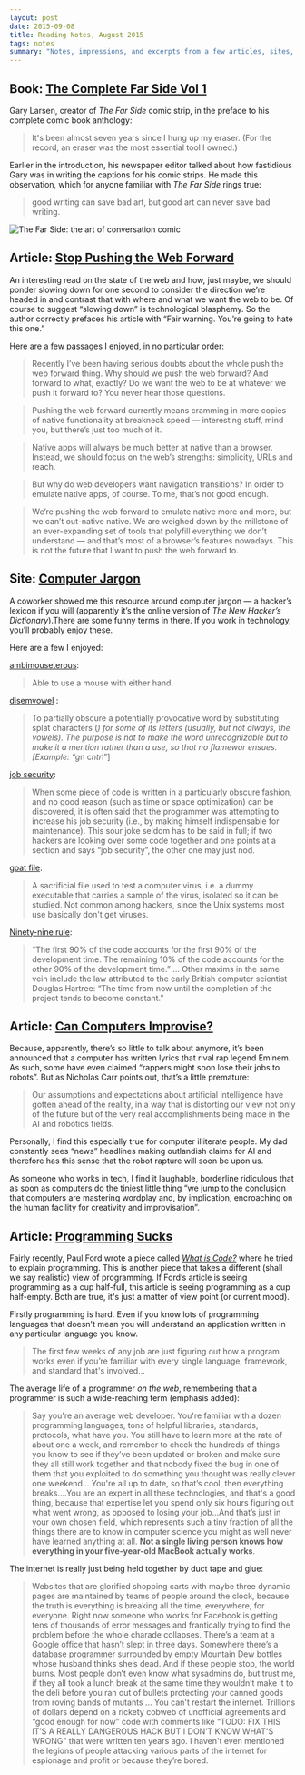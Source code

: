 ```yaml
---
layout: post
date: 2015-09-08
title: Reading Notes, August 2015
tags: notes
summary: "Notes, impressions, and excerpts from a few articles, sites, and books I recently encountered."
---
```


## Book: [The Complete Far Side Vol 1](http://www.amazon.com/gp/product/1449460046/)

Gary Larsen, creator of *The Far Side* comic strip, in the preface to his complete comic book anthology:

> It's been almost seven years since I hung up my eraser. (For the record, an eraser was the most essential tool I owned.)

Earlier in the introduction, his newspaper editor talked about how fastidious Gary was in writing the captions for his comic strips. He made this observation, which for anyone familiar with *The Far Side* rings true:

> good writing can save bad art, but good art can never save bad writing. 

![The Far Side: the art of conversation comic](https://scontent-lax3-1.xx.fbcdn.net/hphotos-xpf1/v/t1.0-9/11921704_10153597598746204_2706705129014092483_n.jpg?oh=8f5e84277a3f79fd0e2be981b10aeee4&oe=56A5F014)

## Article: [Stop Pushing the Web Forward](http://www.quirksmode.org/blog/archives/2015/07/stop_pushing_th.html)

An interesting read on the state of the web and how, just maybe, we should ponder slowing down for one second to consider the direction we’re headed in and contrast that with where and what we want the web to be. Of course to suggest “slowing down” is technological blasphemy. So the author correctly prefaces his article with “Fair warning. You’re going to hate this one.” 

Here are a few passages I enjoyed, in no particular order:

> Recently I’ve been having serious doubts about the whole push the web forward thing. Why should we push the web forward? And forward to what, exactly? Do we want the web to be at whatever we push it forward to? You never hear those questions.

> Pushing the web forward currently means cramming in more copies of native functionality at breakneck speed — interesting stuff, mind you, but there’s just too much of it.

> Native apps will always be much better at native than a browser. Instead, we should focus on the web’s strengths: simplicity, URLs and reach.

> But why do web developers want navigation transitions? In order to emulate native apps, of course. To me, that’s not good enough.

> We’re pushing the web forward to emulate native more and more, but we can’t out-native native. We are weighed down by the millstone of an ever-expanding set of tools that polyfill everything we don’t understand — and that’s most of a browser’s features nowadays. This is not the future that I want to push the web forward to.

## Site: [Computer Jargon](http://www.catb.org/jargon/html/go01.html)

A coworker showed me this resource around computer jargon — a hacker’s lexicon if you will (apparently it’s the online version of *The New Hacker’s Dictionary*).There are some funny terms in there. If you work in technology, you’ll probably enjoy these. 

Here are a few I enjoyed:

[ambimouseterous](http://www.catb.org/jargon/html/A/ambimouseterous.html):  
> Able to use a mouse with either hand.

[disemvowel](http://www.catb.org/jargon/html/D/disemvowel.html) :  
> To partially obscure a potentially provocative word by substituting splat characters (*) for some of its letters (usually, but not always, the vowels). The purpose is not to make the word unrecognizable but to make it a mention rather than a use, so that no flamewar ensues. [Example: “g*n c*ntr*l”]

[job security](http://www.catb.org/jargon/html/J/job-security.html):  
> When some piece of code is written in a particularly obscure fashion, and no good reason (such as time or space optimization) can be discovered, it is often said that the programmer was attempting to increase his job security (i.e., by making himself indispensable for maintenance). This sour joke seldom has to be said in full; if two hackers are looking over some code together and one points at a section and says “job security”, the other one may just nod.

[goat file](http://www.catb.org/jargon/html/G/goat-file.html):  
> A sacrificial file used to test a computer virus, i.e. a dummy executable that carries a sample of the virus, isolated so it can be studied. Not common among hackers, since the Unix systems most use basically don't get viruses.

[Ninety-nine rule](http://www.catb.org/jargon/html/N/Ninety-Ninety-Rule.html):  
> “The first 90% of the code accounts for the first 90% of the development time. The remaining 10% of the code accounts for the other 90% of the development time.” ... Other maxims in the same vein include the law attributed to the early British computer scientist Douglas Hartree: “The time from now until the completion of the project tends to become constant.”

## Article: [Can Computers Improvise?](http://www.roughtype.com/?p=6010)

Because, apparently, there’s so little to talk about anymore, it’s been announced that a computer has written lyrics that rival rap legend Eminem. As such, some have even claimed “rappers might soon lose their jobs to robots”. But as Nicholas Carr points out, that’s a little premature:

> Our assumptions and expectations about artificial intelligence have gotten ahead of the reality, in a way that is distorting our view not only of the future but of the very real accomplishments being made in the AI and robotics fields.

Personally, I find this especially true for computer illiterate people. My dad constantly sees “news” headlines making outlandish claims for AI and therefore has this sense that the robot rapture will soon be upon us. 

As someone who works in tech, I find it laughable, borderline ridiculous that as soon as computers do the tiniest little thing “we jump to the conclusion that computers are mastering wordplay and, by implication, encroaching on the human facility for creativity and improvisation”.

## Article: [Programming Sucks](http://www.stilldrinking.org/programming-sucks)

Fairly recently, Paul Ford wrote a piece called [*What is Code?*](http://www.bloomberg.com/graphics/2015-paul-ford-what-is-code/) where he tried to explain programming. This is another piece that takes a different (shall we say realistic) view of programming. If Ford’s article is seeing programming as a cup half-full, this article is seeing programming as a cup half-empty. Both are true, it's just a matter of view point (or current mood). 

Firstly programming is hard. Even if you know lots of programming languages that doesn't mean you will understand an application written in any particular language you know.

> The first few weeks of any job are just figuring out how a program works even if you’re familiar with every single language, framework, and standard that's involved...

The average life of a programmer *on the web*, remembering that a programmer is such a wide-reaching term (emphasis added):

> Say you're an average web developer. You're familiar with a dozen programming languages, tons of helpful libraries, standards, protocols, what have you. You still have to learn more at the rate of about one a week, and remember to check the hundreds of things you know to see if they’ve been updated or broken and make sure they all still work together and that nobody fixed the bug in one of them that you exploited to do something you thought was really clever one weekend... You're all up to date, so that’s cool, then everything breaks....You are an expert in all these technologies, and that's a good thing, because that expertise let you spend only six hours figuring out what went wrong, as opposed to losing your job...And that’s just in your own chosen field, which represents such a tiny fraction of all the things there are to know in computer science you might as well never have learned anything at all. **Not a single living person knows how everything in your five-year-old MacBook actually works**.

The internet is really just being held together by duct tape and glue:

> Websites that are glorified shopping carts with maybe three dynamic pages are maintained by teams of people around the clock, because the truth is everything is breaking all the time, everywhere, for everyone. Right now someone who works for Facebook is getting tens of thousands of error messages and frantically trying to find the problem before the whole charade collapses. There’s a team at a Google office that hasn’t slept in three days. Somewhere there’s a database programmer surrounded by empty Mountain Dew bottles whose husband thinks she’s dead. And if these people stop, the world burns. Most people don’t even know what sysadmins do, but trust me, if they all took a lunch break at the same time they wouldn’t make it to the deli before you ran out of bullets protecting your canned goods from roving bands of mutants … You can't restart the internet. Trillions of dollars depend on a rickety cobweb of unofficial agreements and “good enough for now” code with comments like “TODO: FIX THIS IT’S A REALLY DANGEROUS HACK BUT I DON’T KNOW WHAT'S WRONG” that were written ten years ago. I haven't even mentioned the legions of people attacking various parts of the internet for espionage and profit or because they’re bored.